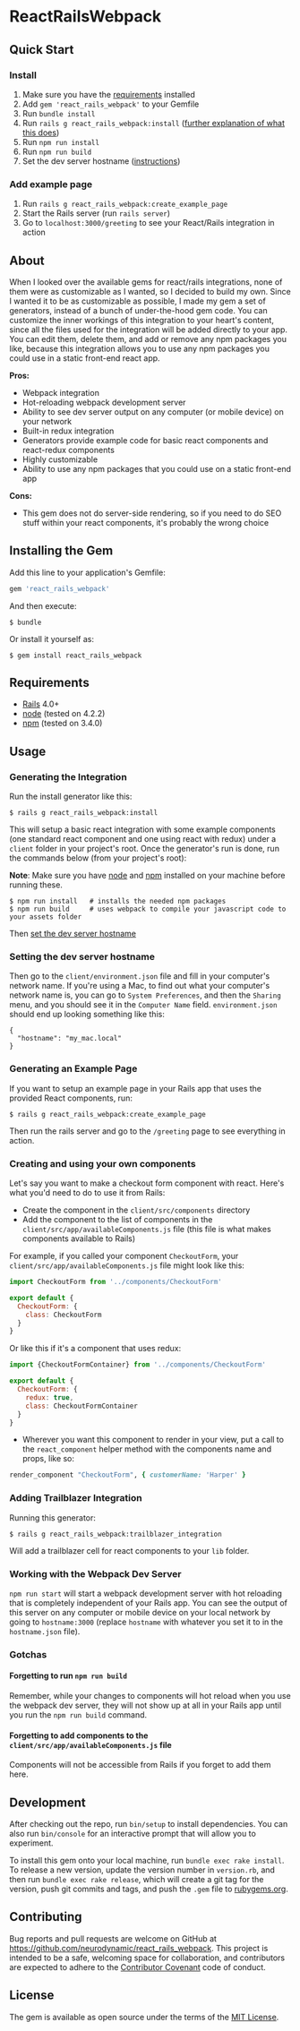 # ReactRailsWebpack

## Quick Start

### Install

1. Make sure you have the [requirements](#requirements) installed
2. Add `gem 'react_rails_webpack'` to your Gemfile
3. Run `bundle install`
4. Run `rails g react_rails_webpack:install` ([further explanation of what this does](#generating-the-integration))
5. Run `npm run install`
6. Run `npm run build`
7. Set the dev server hostname ([instructions](#setting-the-dev-server-hostname))

### Add example page
1. Run `rails g react_rails_webpack:create_example_page`
2. Start the Rails server (run `rails server`)
3. Go to `localhost:3000/greeting` to see your React/Rails integration in action

## About

When I looked over the available gems for react/rails integrations, none of them were as customizable as I wanted, so I decided to build my own. Since I wanted it to be as customizable as possible, I made my gem a set of generators, instead of a bunch of under-the-hood gem code. You can customize the inner workings of this integration to your heart's content, since all the files used for the integration will be added directly to your app. You can edit them, delete them, and add or remove any npm packages you like, because this integration allows you to use any npm packages you could use in a static front-end react app.

**Pros:**

- Webpack integration
- Hot-reloading webpack development server
- Ability to see dev server output on any computer (or mobile device) on your network
- Built-in redux integration
- Generators provide example code for basic react components and react-redux components
- Highly customizable
- Ability to use any npm packages that you could use on a static front-end app

**Cons:**

- This gem does not do server-side rendering, so if you need to do SEO stuff within your react components, it's probably the wrong choice

## Installing the Gem

Add this line to your application's Gemfile:

```ruby
gem 'react_rails_webpack'
```

And then execute:

    $ bundle

Or install it yourself as:

    $ gem install react_rails_webpack

## Requirements

- [Rails](http://rubyonrails.org/) 4.0+
- [node](https://nodejs.org/) (tested on 4.2.2)
- [npm](https://www.npmjs.com/) (tested on 3.4.0)

## Usage

### Generating the Integration

Run the install generator like this:

    $ rails g react_rails_webpack:install

This will setup a basic react integration with some example components (one standard react component and one using react with redux) under a `client` folder in your project's root. Once the generator's run is done, run the commands below (from your project's root):

**Note**: Make sure you have [node](https://nodejs.org/) and [npm](https://www.npmjs.com/) installed on your machine before running these.

    $ npm run install   # installs the needed npm packages
    $ npm run build     # uses webpack to compile your javascript code to your assets folder

Then [set the dev server hostname](#setting-the-dev-server-hostname)

### Setting the dev server hostname

Then go to the `client/environment.json` file and fill in your computer's network name. If you're using a Mac, to find out what your computer's network name is, you can go to `System Preferences`, and then the `Sharing` menu, and you should see it in the `Computer Name` field. `environment.json` should end up looking something like this:

```
{
  "hostname": "my_mac.local"
}
```

### Generating an Example Page

If you want to setup an example page in your Rails app that uses the provided React components, run:

    $ rails g react_rails_webpack:create_example_page

Then run the rails server and go to the `/greeting` page to see everything in action.

### Creating and using your own components

Let's say you want to make a checkout form component with react. Here's what you'd need to do to use it from Rails:

- Create the component in the `client/src/components` directory
- Add the component to the list of components in the `client/src/app/availableComponents.js` file (this file is what makes components available to Rails)

For example, if you called your component `CheckoutForm`, your `client/src/app/availableComponents.js` file might look like this:

```javascript
import CheckoutForm from '../components/CheckoutForm'

export default {
  CheckoutForm: {
    class: CheckoutForm
  }
}
```

Or like this if it's a component that uses redux:

```javascript
import {CheckoutFormContainer} from '../components/CheckoutForm'

export default {
  CheckoutForm: {
    redux: true,
    class: CheckoutFormContainer
  }
}
```

- Wherever you want this component to render in your view, put a call to the `react_component` helper method with the components name and props, like so:

```ruby
render_component "CheckoutForm", { customerName: 'Harper' }
```

### Adding Trailblazer Integration

Running this generator:

    $ rails g react_rails_webpack:trailblazer_integration

Will add a trailblazer cell for react components to your `lib` folder.


### Working with the Webpack Dev Server

`npm run start` will start a webpack development server with hot reloading that is completely independent of your Rails app. You can see the output of this server on any computer or mobile device on your local network by going to `hostname:3000` (replace `hostname` with whatever you set it to in the `hostname.json` file).

### Gotchas

#### Forgetting to run `npm run build`

Remember, while your changes to components will hot reload when you use the webpack dev server, they will not show up at all in your Rails app until you run the `npm run build` command.

#### Forgetting to add components to the `client/src/app/availableComponents.js` file

Components will not be accessible from Rails if you forget to add them here.

## Development

After checking out the repo, run `bin/setup` to install dependencies. You can also run `bin/console` for an interactive prompt that will allow you to experiment.

To install this gem onto your local machine, run `bundle exec rake install`. To release a new version, update the version number in `version.rb`, and then run `bundle exec rake release`, which will create a git tag for the version, push git commits and tags, and push the `.gem` file to [rubygems.org](https://rubygems.org).

## Contributing

Bug reports and pull requests are welcome on GitHub at https://github.com/neurodynamic/react_rails_webpack. This project is intended to be a safe, welcoming space for collaboration, and contributors are expected to adhere to the [Contributor Covenant](http://contributor-covenant.org) code of conduct.


## License

The gem is available as open source under the terms of the [MIT License](http://opensource.org/licenses/MIT).

